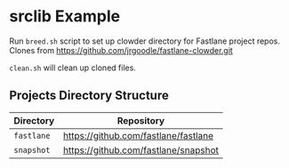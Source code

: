 # srclib Example

Run `breed.sh` script to set up clowder directory for Fastlane project repos. Clones from https://github.com/jrgoodle/fastlane-clowder.git

`clean.sh` will clean up cloned files.

## Projects Directory Structure

| Directory | Repository |
|-----------|------------|
| `fastlane` | https://github.com/fastlane/fastlane |
| `snapshot` | https://github.com/fastlane/snapshot |
